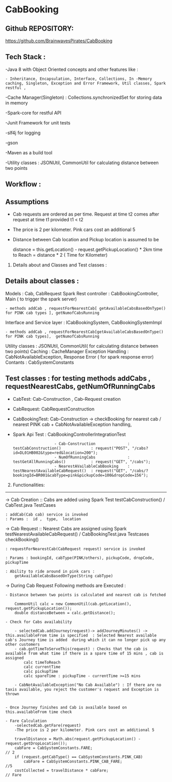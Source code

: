 # CabBooking


Github REPOSITORY:
--------------------

https://github.com/BrainwavesPirates/CabBooking

Tech Stack :
-----------

-Java 8 with Object Oriented concepts  and other features like :

	- Inheritance, Encapsulation, Interface, Collections, In -Memory caching, Singleton, Exception and Error Framework, Util classes, Spark restful , 
	
-Cache Manager(Singleton) : Collections.synchronizedSet for storing data in memory

-Spark-core for restful API

-Junit Framework for unit tests

-slf4j for logging

-gson

-Maven as a build tool

-Utility classes : JSONUtil, CommonUtil for calculating distance between two points

Workflow : 
------------

Assumptions
-----------
* Cab requests are ordered as per time. Request at time t2 comes after request at time t1 provided t1 < t2
* The price is 2 per kilometer. Pink cars cost an additional 5 
* Distance between Cab location and Pickup location is assumed to be 

	distance = this.getLocation() - request.getPickupLocation() * 2km
	time to Reach = distance * 2 ( Time for Kilometer)
	
	
1. Details about and Classes and Test classes :

Details about classes :
-----------------------

Models : 				Cab, CabRequest
Spark Rest controller : CabBookingController, Main ( to trigger the spark server)

	- methods addCab , requestForNearestCab[ getAvailableCabsBasedOnType() for PINK cab types ], getNumofCabsRunning
	
Interface and Service layer : ICabBookingSystem, CabBookingSystemImpl

	- methods addCab , requestForNearestCab[getAvailableCabsBasedOnType() for PINK cab types],  getNumofCabsRunning
	
Utility classes : 		JSONUtil, CommonUtil( for calculating distance between two points)
Caching 		: 		CacheManager
Exception Handling : 	CabNotAvailableException, Response Error ( for spark response error)
Contants :				CabSystemConstants

Test classes : for testing methods addCabs , requestNearestCabs, getNumOfRunningCabs
----------------

- CabTest: 			 	Cab-Construction , Cab-Request creation
- CabRequest: 			CabRequestConstruction
- CabBookingTest:		Cab-Construction -> checkBooking for nearest cab / nearest PINK cab + CabNotAvailableException handling, 

- Spark Api Test :  	CabBookingControllerIntegrationTest   

						- Cab-Construction 				: testCabConstruction() 			: request("POST", "/cabs?id=DL01HB002&type=red&location=200");
						- NumOfRunningCabs 				: testGetAllRunningCabs() 			: request("GET", "/cabs");
						- NearestAVailableCabBooking 	: testNearestAvailableCabRequest()  : request("GET", "/cabs/?bookingId=BR001&cabType=pink&pickupCode=100&dropCode=156");

2. Functionalities:
---------------------

-> Cab Creation :: Cabs are added using Spark Test testCabConstruction() / CabTest.java TestCases 

	: addCab(Cab cab) service is invoked 
	: Params :  id ,  type,  location
	
-> Cab Request :: Nearest Cabs are assigned using Spark testNearestAvailableCabRequest() /  CabBookingTest.java Testcases checkBooking()

	: requestForNearestCab(CabRequest request) service is invoked

	: Params : bookingId, cabType(PINK/others), pickupCode, dropCode, pickupTime
	
	: Ability to ride around in pink cars : 
		getAvailableCabsBasedOnType(String cabType)
		
-> During Cab Request Following methods are Executed :
 
	- Distance between two points is calculated and nearest cab is fetched 
		
		CommonUtil calc = new CommonUtil(cab.getLocation(), request.getPickupLocation());
		double distanceBetween = calc.getDistance();
		
	- Check for Cabs availability
	
		- selectedCab.addJourney(request)-> addJourneyMinutes() -> this.availableFrom time is specified  : Selected Nearest available cab's Journey time is added  during which it can no longer pick up any other customers
		- cab.gotTimeToServeThis(request) : Checks that the cab is available from what time if there is a spare time of 15 mins , cab is assigned 
			calc timeToReach
			calc currentTime 
			calc pickupTime
			calc spareTime : pickupTime - currentTime >=15 mins
			
		- CabNotAvailableException("No Cab Available") : If there are no taxis available, you reject the customer's request and Exception is thrown
		
		
	- Once Journey finishes and Cab is available based on this.availableFrom time check
	
	- Fare Calculation 
		-selectedCab.getFare(request)
		-The price is 2 per kilometer. Pink cars cost an additional 5 
		
		travelDistance = Math.abs(request.getPickupLocation() - request.getDropLocation());
		cabFare = CabSystemConstants.FARE;													// 2
		if (request.getCabType() == CabSystemConstants.PINK_CAB)
			cabFare = CabSystemConstants.PINK_CAB_FARE;										//5
		costCollected = travelDistance * cabFare;											// Fare


